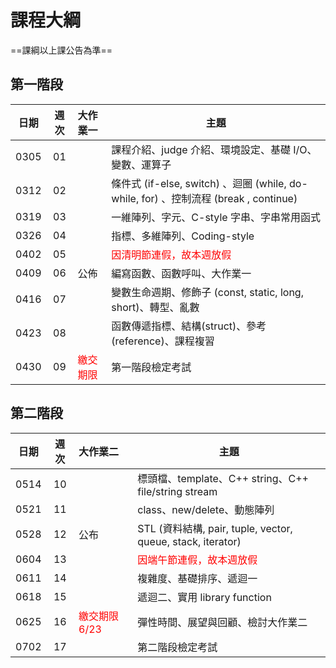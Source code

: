 # 課程大綱

==課綱以上課公告為準==

## 第一階段

| 日期 | 週次 | 大作業一  | 主題                                               |
| :--: | :--: | :--------- | -------------------------------------------------- |
| 0305 |  01  |            | 課程介紹、judge 介紹、環境設定、基礎 I/O、變數、運算子 |
| 0312 |  02  |            | 條件式 (if-else, switch) 、迴圈 (while, do-while, for) 、控制流程 (break , continue) |
| 0319 |  03  |            | 一維陣列、字元、C-style 字串、字串常用函式 |
| 0326 |  04  |  | 指標、多維陣列、Coding-style                                 |
| 0402 |  05  |            | <font color="#f00">因清明節連假，故本週放假 </font>                     |
| 0409 |  06  | 公佈 | 編寫函數、函數呼叫、大作業一 |
| 0416 |  07  |            | 變數生命週期、修飾子 (const, static, long, short)、轉型、亂數 |
| 0423 |  08  |            | 函數傳遞指標、結構(struct)、參考 (reference)、課程複習 |
| 0430 |  09  | <font color="#f00">繳交期限</font> | 第一階段檢定考試                                   |

## 第二階段
| 日期 | 週次 | 大作業二                           | 主題                                                        |
| :--: | :--: | :--------------------------------- | ----------------------------------------------------------- |
| 0514 |  10  |                                    | 標頭檔、template、C++ string、C++ file/string stream        |
| 0521 |  11  |                                    | class、new/delete、動態陣列                                 |
| 0528 |  12  | 公布                               | STL (資料結構, pair, tuple, vector, queue, stack, iterator) |
| 0604 |  13  |                                    |     <font color="#f00">因端午節連假，故本週放假 </font>                               |
| 0611 |  14  |                                    |       複雜度、基礎排序、遞迴一    |
| 0618 |  15  |                                    | 遞迴二、實用 library function                               |
| 0625 |  16  |  <font color="#f00">繳交期限 6/23</font>   | 彈性時間、展望與回顧、檢討大作業二                          |
| 0702 |  17  |                                   | 第二階段檢定考試                                            |
